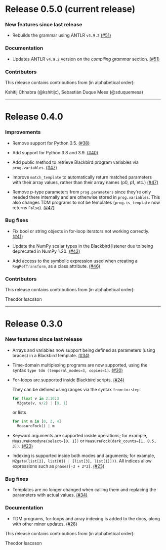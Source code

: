 # Release 0.5.0 (current release)

<h3>New features since last release</h3>

* Rebuilds the grammar using ANTLR `v4.9.2`
  [(#51)](https://github.com/XanaduAI/blackbird/pull/51)

<h3>Documentation</h3>

* Updates ANTLR `v4.9.2` version on the _compiling grammar_ section.
  [(#51)](https://github.com/XanaduAI/blackbird/pull/51)

<h3>Contributors</h3>

This release contains contributions from (in alphabetical order):

Kshitij Chhabra (@kshitijc), Sebastián Duque Mesa (@sduquemesa)

---

# Release 0.4.0

<h3>Improvements</h3>

* Remove support for Python 3.5.
  [(#38)](https://github.com/XanaduAI/blackbird/pull/38)

* Add support for Python 3.8 and 3.9.
  [(#40)](https://github.com/XanaduAI/blackbird/pull/39)

* Add public method to retrieve Blackbird program variables via `prog.variables`.
  [(#47)](https://github.com/XanaduAI/blackbird/pull/47)

* Improve `match_template` to automatically return matched parameters with their array values,
  rather than their array names (p0, p1, etc.)
  [(#47)](https://github.com/XanaduAI/blackbird/pull/47)

* Remove p-type parameters from `prog.parameters` since they're only needed there internally and
  are otherwise stored in `prog.variables`. This also changes TDM programs to not be templates
  (`prog.is_template` now returns `False`).
  [(#47)](https://github.com/XanaduAI/blackbird/pull/47)

<h3>Bug fixes</h3>

* Fix bool or string objects in for-loop iterators not working correctly.
  [(#41)](https://github.com/XanaduAI/blackbird/pull/41)

* Update the NumPy scalar types in the Blackbird listener due to being deprecated in NumPy 1.20.
  [(#43)](https://github.com/XanaduAI/blackbird/pull/43)

* Add access to the symbolic expression used when creating a `RegRefTransform`,
  as a class attribute.
  [(#46)](https://github.com/XanaduAI/blackbird/pull/46)

<h3>Contributors</h3>

This release contains contributions from (in alphabetical order):

Theodor Isacsson

---

# Release 0.3.0

<h3>New features since last release</h3>

* Arrays and variables now support being defined as parameters (using braces) in
  a Blackbird template.
  [(#34)](https://github.com/XanaduAI/blackbird/pull/34)

* Time-domain multiplexing programs are now supported, using the syntax `type tdm
  (temporal_modes=3, copies=1)`.
  [(#30)](https://github.com/XanaduAI/blackbird/pull/30)

* For-loops are supported inside Blackbird scripts.
  [(#24)](https://github.com/XanaduAI/blackbird/pull/24)

  They can be defined using ranges via the syntax `from:to:step`:

  ```python
  for float v in 2:10:3
    MZgate(v, v/2) | [0, 1]
  ```

  or lists

  ```python
  for int m in [0, 2, 4]
    MeasureFock() | m
  ```

* Keyword arguments are supported inside operations; for example,
  `MeasureHomodyne(select=[0, 1])` or `MeasureFock(dark_counts=[1, 0.5, 3])`.
  [(#23)](https://github.com/XanaduAI/blackbird/pull/23)

* Indexing is supported inside both modes and arguments; for example,
  `MZgate(list[2], list[0]) | [list[3], list[1]]))`. All indices allow
  expressions such as `phases[-3 + 2*2]`.
  [(#23)](https://github.com/XanaduAI/blackbird/pull/23)

<h3>Bug fixes</h3>

* Templates are no longer changed when calling them and replacing the parameters
  with actual values.
  [(#34)](https://github.com/XanaduAI/blackbird/pull/34)

<h3>Documentation</h3>

* TDM programs, for-loops and array indexing is added to the docs, along with
  other minor updates.
  [(#28)](https://github.com/XanaduAI/blackbird/pull/28)

This release contains contributions from (in alphabetical order):

Theodor Isacsson
